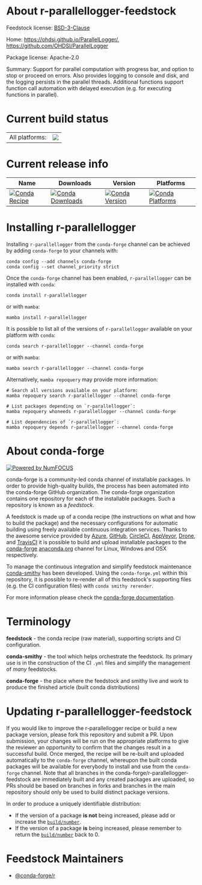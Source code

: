 About r-parallellogger-feedstock
================================

Feedstock license: [BSD-3-Clause](https://github.com/conda-forge/r-parallellogger-feedstock/blob/main/LICENSE.txt)

Home: https://ohdsi.github.io/ParallelLogger/, https://github.com/OHDSI/ParallelLogger

Package license: Apache-2.0

Summary: Support for parallel computation with progress bar, and option to stop or proceed on errors. Also provides logging to console and disk, and the logging persists in the parallel threads. Additional functions support function call automation with delayed execution (e.g. for executing functions in parallel).

Current build status
====================


<table><tr><td>All platforms:</td>
    <td>
      <a href="https://dev.azure.com/conda-forge/feedstock-builds/_build/latest?definitionId=14368&branchName=main">
        <img src="https://dev.azure.com/conda-forge/feedstock-builds/_apis/build/status/r-parallellogger-feedstock?branchName=main">
      </a>
    </td>
  </tr>
</table>

Current release info
====================

| Name | Downloads | Version | Platforms |
| --- | --- | --- | --- |
| [![Conda Recipe](https://img.shields.io/badge/recipe-r--parallellogger-green.svg)](https://anaconda.org/conda-forge/r-parallellogger) | [![Conda Downloads](https://img.shields.io/conda/dn/conda-forge/r-parallellogger.svg)](https://anaconda.org/conda-forge/r-parallellogger) | [![Conda Version](https://img.shields.io/conda/vn/conda-forge/r-parallellogger.svg)](https://anaconda.org/conda-forge/r-parallellogger) | [![Conda Platforms](https://img.shields.io/conda/pn/conda-forge/r-parallellogger.svg)](https://anaconda.org/conda-forge/r-parallellogger) |

Installing r-parallellogger
===========================

Installing `r-parallellogger` from the `conda-forge` channel can be achieved by adding `conda-forge` to your channels with:

```
conda config --add channels conda-forge
conda config --set channel_priority strict
```

Once the `conda-forge` channel has been enabled, `r-parallellogger` can be installed with `conda`:

```
conda install r-parallellogger
```

or with `mamba`:

```
mamba install r-parallellogger
```

It is possible to list all of the versions of `r-parallellogger` available on your platform with `conda`:

```
conda search r-parallellogger --channel conda-forge
```

or with `mamba`:

```
mamba search r-parallellogger --channel conda-forge
```

Alternatively, `mamba repoquery` may provide more information:

```
# Search all versions available on your platform:
mamba repoquery search r-parallellogger --channel conda-forge

# List packages depending on `r-parallellogger`:
mamba repoquery whoneeds r-parallellogger --channel conda-forge

# List dependencies of `r-parallellogger`:
mamba repoquery depends r-parallellogger --channel conda-forge
```


About conda-forge
=================

[![Powered by
NumFOCUS](https://img.shields.io/badge/powered%20by-NumFOCUS-orange.svg?style=flat&colorA=E1523D&colorB=007D8A)](https://numfocus.org)

conda-forge is a community-led conda channel of installable packages.
In order to provide high-quality builds, the process has been automated into the
conda-forge GitHub organization. The conda-forge organization contains one repository
for each of the installable packages. Such a repository is known as a *feedstock*.

A feedstock is made up of a conda recipe (the instructions on what and how to build
the package) and the necessary configurations for automatic building using freely
available continuous integration services. Thanks to the awesome service provided by
[Azure](https://azure.microsoft.com/en-us/services/devops/), [GitHub](https://github.com/),
[CircleCI](https://circleci.com/), [AppVeyor](https://www.appveyor.com/),
[Drone](https://cloud.drone.io/welcome), and [TravisCI](https://travis-ci.com/)
it is possible to build and upload installable packages to the
[conda-forge](https://anaconda.org/conda-forge) [anaconda.org](https://anaconda.org/)
channel for Linux, Windows and OSX respectively.

To manage the continuous integration and simplify feedstock maintenance
[conda-smithy](https://github.com/conda-forge/conda-smithy) has been developed.
Using the ``conda-forge.yml`` within this repository, it is possible to re-render all of
this feedstock's supporting files (e.g. the CI configuration files) with ``conda smithy rerender``.

For more information please check the [conda-forge documentation](https://conda-forge.org/docs/).

Terminology
===========

**feedstock** - the conda recipe (raw material), supporting scripts and CI configuration.

**conda-smithy** - the tool which helps orchestrate the feedstock.
                   Its primary use is in the construction of the CI ``.yml`` files
                   and simplify the management of *many* feedstocks.

**conda-forge** - the place where the feedstock and smithy live and work to
                  produce the finished article (built conda distributions)


Updating r-parallellogger-feedstock
===================================

If you would like to improve the r-parallellogger recipe or build a new
package version, please fork this repository and submit a PR. Upon submission,
your changes will be run on the appropriate platforms to give the reviewer an
opportunity to confirm that the changes result in a successful build. Once
merged, the recipe will be re-built and uploaded automatically to the
`conda-forge` channel, whereupon the built conda packages will be available for
everybody to install and use from the `conda-forge` channel.
Note that all branches in the conda-forge/r-parallellogger-feedstock are
immediately built and any created packages are uploaded, so PRs should be based
on branches in forks and branches in the main repository should only be used to
build distinct package versions.

In order to produce a uniquely identifiable distribution:
 * If the version of a package **is not** being increased, please add or increase
   the [``build/number``](https://docs.conda.io/projects/conda-build/en/latest/resources/define-metadata.html#build-number-and-string).
 * If the version of a package **is** being increased, please remember to return
   the [``build/number``](https://docs.conda.io/projects/conda-build/en/latest/resources/define-metadata.html#build-number-and-string)
   back to 0.

Feedstock Maintainers
=====================

* [@conda-forge/r](https://github.com/orgs/conda-forge/teams/r/)

